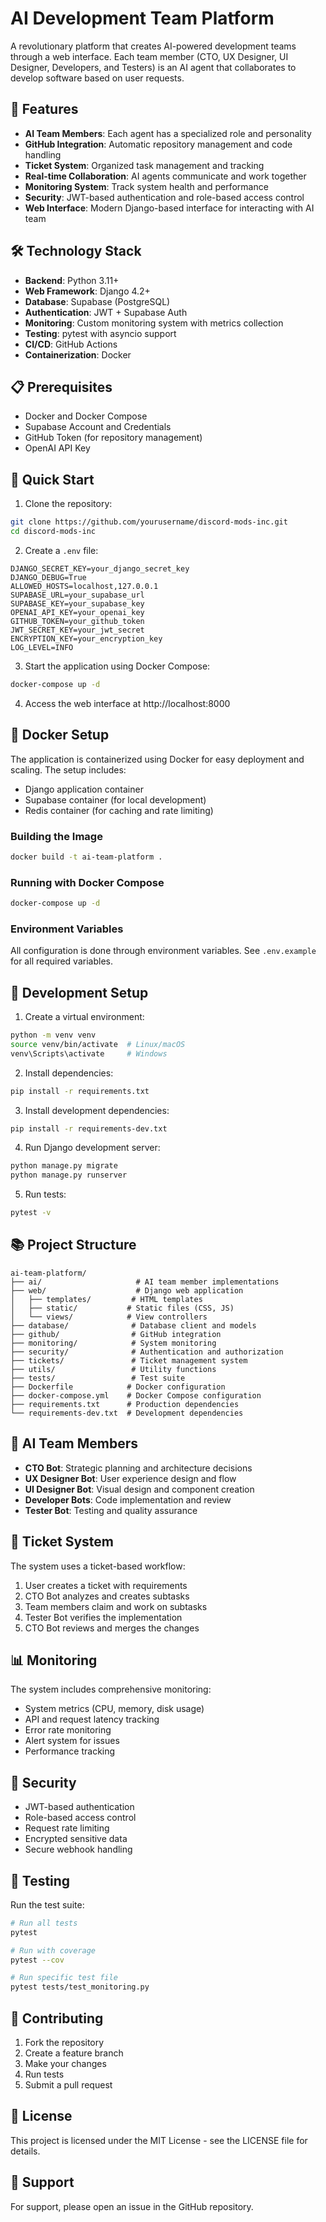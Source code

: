 # AI Development Team Platform

A revolutionary platform that creates AI-powered development teams through a web interface. Each team member (CTO, UX Designer, UI Designer, Developers, and Testers) is an AI agent that collaborates to develop software based on user requests.

## 🌟 Features

- **AI Team Members**: Each agent has a specialized role and personality
- **GitHub Integration**: Automatic repository management and code handling
- **Ticket System**: Organized task management and tracking
- **Real-time Collaboration**: AI agents communicate and work together
- **Monitoring System**: Track system health and performance
- **Security**: JWT-based authentication and role-based access control
- **Web Interface**: Modern Django-based interface for interacting with AI team

## 🛠 Technology Stack

- **Backend**: Python 3.11+
- **Web Framework**: Django 4.2+
- **Database**: Supabase (PostgreSQL)
- **Authentication**: JWT + Supabase Auth
- **Monitoring**: Custom monitoring system with metrics collection
- **Testing**: pytest with asyncio support
- **CI/CD**: GitHub Actions
- **Containerization**: Docker

## 📋 Prerequisites

- Docker and Docker Compose
- Supabase Account and Credentials
- GitHub Token (for repository management)
- OpenAI API Key

## 🚀 Quick Start

1. Clone the repository:
```bash
git clone https://github.com/yourusername/discord-mods-inc.git
cd discord-mods-inc
```

2. Create a `.env` file:
```env
DJANGO_SECRET_KEY=your_django_secret_key
DJANGO_DEBUG=True
ALLOWED_HOSTS=localhost,127.0.0.1
SUPABASE_URL=your_supabase_url
SUPABASE_KEY=your_supabase_key
OPENAI_API_KEY=your_openai_key
GITHUB_TOKEN=your_github_token
JWT_SECRET_KEY=your_jwt_secret
ENCRYPTION_KEY=your_encryption_key
LOG_LEVEL=INFO
```

3. Start the application using Docker Compose:
```bash
docker-compose up -d
```

4. Access the web interface at http://localhost:8000

## 🐳 Docker Setup

The application is containerized using Docker for easy deployment and scaling. The setup includes:

- Django application container
- Supabase container (for local development)
- Redis container (for caching and rate limiting)

### Building the Image

```bash
docker build -t ai-team-platform .
```

### Running with Docker Compose

```bash
docker-compose up -d
```

### Environment Variables

All configuration is done through environment variables. See `.env.example` for all required variables.

## 🔧 Development Setup

1. Create a virtual environment:
```bash
python -m venv venv
source venv/bin/activate  # Linux/macOS
venv\Scripts\activate     # Windows
```

2. Install dependencies:
```bash
pip install -r requirements.txt
```

3. Install development dependencies:
```bash
pip install -r requirements-dev.txt
```

4. Run Django development server:
```bash
python manage.py migrate
python manage.py runserver
```

5. Run tests:
```bash
pytest -v
```

## 📚 Project Structure

```
ai-team-platform/
├── ai/                     # AI team member implementations
├── web/                    # Django web application
│   ├── templates/         # HTML templates
│   ├── static/           # Static files (CSS, JS)
│   └── views/            # View controllers
├── database/              # Database client and models
├── github/                # GitHub integration
├── monitoring/            # System monitoring
├── security/              # Authentication and authorization
├── tickets/               # Ticket management system
├── utils/                 # Utility functions
├── tests/                 # Test suite
├── Dockerfile            # Docker configuration
├── docker-compose.yml    # Docker Compose configuration
├── requirements.txt      # Production dependencies
└── requirements-dev.txt  # Development dependencies
```

## 🤖 AI Team Members

- **CTO Bot**: Strategic planning and architecture decisions
- **UX Designer Bot**: User experience design and flow
- **UI Designer Bot**: Visual design and component creation
- **Developer Bots**: Code implementation and review
- **Tester Bot**: Testing and quality assurance

## 🎫 Ticket System

The system uses a ticket-based workflow:

1. User creates a ticket with requirements
2. CTO Bot analyzes and creates subtasks
3. Team members claim and work on subtasks
4. Tester Bot verifies the implementation
5. CTO Bot reviews and merges the changes

## 📊 Monitoring

The system includes comprehensive monitoring:

- System metrics (CPU, memory, disk usage)
- API and request latency tracking
- Error rate monitoring
- Alert system for issues
- Performance tracking

## 🔐 Security

- JWT-based authentication
- Role-based access control
- Request rate limiting
- Encrypted sensitive data
- Secure webhook handling

## 🧪 Testing

Run the test suite:

```bash
# Run all tests
pytest

# Run with coverage
pytest --cov

# Run specific test file
pytest tests/test_monitoring.py
```

## 📝 Contributing

1. Fork the repository
2. Create a feature branch
3. Make your changes
4. Run tests
5. Submit a pull request

## 📄 License

This project is licensed under the MIT License - see the LICENSE file for details.

## 🤝 Support

For support, please open an issue in the GitHub repository.